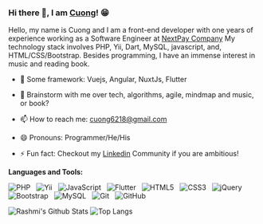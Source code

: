 ### Hi there 👋, I am [Cuong](https://github.com/cuong6218)! 😁
<!--
**cuong6218/cuong6218** is a ✨ _special_ ✨ repository because its `README.md` (this file) appears on your GitHub profile.
Here are some ideas to get you started:

- 🔭 I’m currently working on ...
- 🌱 I’m currently learning ...
- 👯 I’m looking to collaborate on ...
- 🤔 I’m looking for help with ...
- 💬 Ask me about ...
- 📫 How to reach me: ...
- 😄 Pronouns: ...
- ⚡ Fun fact: ...
- 🤔 I’m looking for help with Statistics
- 👯 I’m looking to collaborate on ...
-->

Hello, my name is Cuong and I am a front-end developer with one years of experience working as a Software Engineer at [NextPay Company](https://www.nextpay.vn/) My technology stack involves PHP, Yii, Dart, MySQL, javascript, and, HTML/CSS/Bootstrap. Besides programming, I have an immense interest in music and reading book.

- 🔭 Some framework: Vuejs, Angular, NuxtJs, Flutter
- 💬 Brainstorm with me over tech, algorithms, agile, mindmap and music, or book?
- 📫 How to reach me: cuong6218@gmail.com
- 😄 Pronouns: Programmer/He/His

- ⚡ Fun fact: Checkout my [Linkedin](https://www.linkedin.com/in/cuong-duong-manh-98b5a11a3/) Community if you are ambitious!


**Languages and Tools:** 

![PHP](https://img.shields.io/badge/-Php-black?logo=php&style=social)&nbsp;&nbsp;
![Yii](https://img.shields.io/badge/-Yii-black?logo=&style=social)&nbsp;&nbsp;
![JavaScript](https://img.shields.io/badge/-JavaScript-black?logo=javascript&style=social)&nbsp;&nbsp;
![Flutter](https://img.shields.io/badge/-Flutter-blue?logo=flutter&style=social)&nbsp;&nbsp;
![HTML5](https://img.shields.io/badge/-HTML5-black?logo=html5&style=social)&nbsp;&nbsp;
![CSS3](https://img.shields.io/badge/-CSS3-black?logo=css3&style=social)&nbsp;&nbsp;
![jQuery](https://img.shields.io/badge/-jQuery-black?logo=jquery&style=social)&nbsp;&nbsp;
![Bootstrap](https://img.shields.io/badge/-Bootstrap-black?logo=bootstrap&style=social)&nbsp;&nbsp;
![MySQL](https://img.shields.io/badge/-MySQL-black?logo=mysql&style=social)&nbsp;&nbsp;
![Git](https://img.shields.io/badge/-Git-black?logo=git&style=social)&nbsp;&nbsp;
![GitHub](https://img.shields.io/badge/-GitHub-black?logo=github&style=social)&nbsp;&nbsp;

![Rashmi's Github Stats](https://github-readme-stats.vercel.app/api?username=cuong6218&count_private=true&show_icons=true&include_all_commits=true)
![Top Langs](https://github-readme-stats.vercel.app/api/top-langs/?username=cuong6218&hide=TeX&layout=compact)
